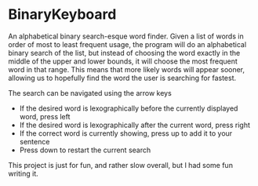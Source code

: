 # BinaryKeyboard

An alphabetical binary search-esque word finder. Given a list of words in order
of most to least frequent usage, the program will do an alphabetical binary
search of the list, but instead of choosing the word exactly in the middle of
the upper and lower bounds, it will choose the most frequent word in that range.
This means that more likely words will appear sooner, allowing us to hopefully
find the word the user is searching for fastest.

The search can be navigated using the arrow keys
 - If the desired word is lexographically before the currently displayed word, press left
 - If the desired word is lexographically after the current word, press right
 - If the correct word is currently showing, press up to add it to your sentence
 - Press down to restart the current search

This project is just for fun, and rather slow overall, but I had some fun
writing it.
